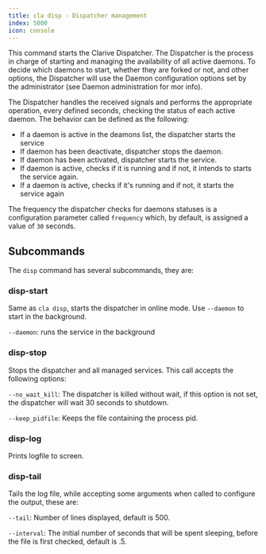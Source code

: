 ```yaml
---
title: cla disp - Dispatcher management
index: 5000
icon: console
---
```


This command starts the Clarive Dispatcher.
The Dispatcher is the process in charge of starting and managing the availability
of all active daemons. To decide which daemons to start, whether they are forked
or not, and other options, the Dispatcher will use the Daemon configuration options
set by the administrator (see Daemon administration for mor info).

The Dispatcher handles the received signals and performs the appropriate operation,
every defined seconds, checking the status of each active daemon. The behavior
can be defined as the following:

- If a daemon is active in the deamons list, the dispatcher starts the service
- If daemon has been deactivate, dispatcher stops the daemon.
- If daemon has been activated, dispatcher starts the service.
- If daemon is active, checks if it is running and if not, it intends to starts the service again.
- If a daemon is active, checks if it's running and if not, it starts the service again

The frequency the dispatcher checks for daemons statuses is a configuration
parameter called `frequency` which, by default, is assigned a value of `30`
seconds.

## Subcommands

The `disp` command has several subcommands, they are:

### disp-start

Same as `cla disp`, starts the dispatcher in online mode. Use `--daemon` to
start in the background.

`--daemon`: runs the service in the background

### disp-stop

Stops the dispatcher and all managed services. This call accepts the
following options:

`--no_wait_kill`: The dispatcher is killed without wait, if this option is
  not set, the dispatcher will wait 30 seconds to shutdown.

`--keep_pidfile`: Keeps the file containing the process pid.

### disp-log

Prints logfile to screen.

### disp-tail

Tails the log file, while accepting some arguments when called to
configure the output, these are:

`--tail`: Number of lines displayed, default is 500.

`--interval`: The initial number of seconds that will be spent sleeping,
  before the file is first checked, default is .5.
